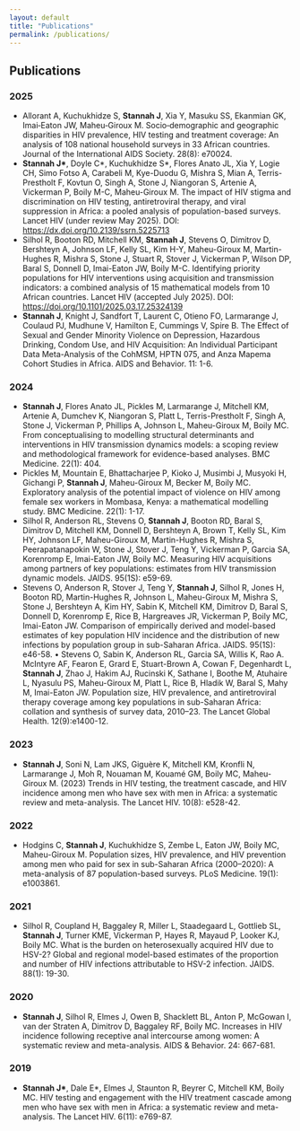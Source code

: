```yaml
---
layout: default
title: "Publications"
permalink: /publications/
---
```


## Publications

### 2025
- Allorant A, Kuchukhidze S, **Stannah J**, Xia Y, Masuku SS, Ekanmian GK, Imai‐Eaton JW, Maheu‐Giroux M. Socio‐demographic and geographic disparities in HIV prevalence, HIV testing and treatment coverage: An analysis of 108 national household surveys in 33 African countries. Journal of the International AIDS Society. 28(8): e70024.
- **Stannah J\***, Doyle C\*, Kuchukhidze S\*, Flores Anato JL, Xia Y, Logie CH, Simo Fotso A, Carabeli M, Kye-Duodu G, Mishra S, Mian A, Terris-Prestholt F, Kovtun O, Singh A, Stone J, Niangoran S, Artenie A, Vickerman P, Boily M-C, Maheu-Giroux M. The impact of HIV stigma and discrimination on HIV testing, antiretroviral therapy, and viral suppression in Africa: a pooled analysis of population-based surveys. Lancet HIV (under review May 2025). DOI: https://dx.doi.org/10.2139/ssrn.5225713
- Silhol R, Booton RD, Mitchell KM, **Stannah J**, Stevens O, Dimitrov D, Bershteyn A, Johnson LF, Kelly SL, Kim H-Y, Maheu-Giroux M, Martin-Hughes R, Mishra S, Stone J, Stuart R, Stover J, Vickerman P, Wilson DP, Baral S, Donnell D, Imai-Eaton JW, Boily M-C. Identifying priority populations for HIV interventions using acquisition and transmission indicators: a combined analysis of 15 mathematical models from 10 African countries. Lancet HIV (accepted July 2025). DOI: https://doi.org/10.1101/2025.03.17.25324139
- **Stannah J**, Knight J, Sandfort T, Laurent C, Otieno FO, Larmarange J, Coulaud PJ, Mudhune V, Hamilton E, Cummings V, Spire B. The Effect of Sexual and Gender Minority Violence on Depression, Hazardous Drinking, Condom Use, and HIV Acquisition: An Individual Participant Data Meta-Analysis of the CohMSM, HPTN 075, and Anza Mapema Cohort Studies in Africa. AIDS and Behavior. 11: 1-6.

### 2024
- **Stannah J**, Flores Anato JL, Pickles M, Larmarange J, Mitchell KM, Artenie A, Dumchev K, Niangoran S, Platt L, Terris-Prestholt F, Singh A, Stone J, Vickerman P, Phillips A, Johnson L, Maheu-Giroux M, Boily MC. From conceptualising to modelling structural determinants and interventions in HIV transmission dynamics models: a scoping review and methodological framework for evidence-based analyses. BMC Medicine. 22(1): 404.
- Pickles M, Mountain E, Bhattacharjee P, Kioko J, Musimbi J, Musyoki H, Gichangi P, **Stannah J**, Maheu-Giroux M, Becker M, Boily MC. Exploratory analysis of the potential impact of violence on HIV among female sex workers in Mombasa, Kenya: a mathematical modelling study. BMC Medicine. 22(1): 1-17.
- Silhol R, Anderson RL, Stevens O, **Stannah J**, Booton RD, Baral S, Dimitrov D, Mitchell KM, Donnell D, Bershteyn A, Brown T, Kelly SL, Kim HY, Johnson LF, Maheu-Giroux M, Martin-Hughes R, Mishra S, Peerapatanapokin W, Stone J, Stover J, Teng Y, Vickerman P, Garcia SA, Korenromp E, Imai-Eaton JW, Boily MC. Measuring HIV acquisitions among partners of key populations: estimates from HIV transmission dynamic models. JAIDS. 95(1S): e59-69.
- Stevens O, Anderson R, Stover J, Teng Y, **Stannah J**, Silhol R, Jones H, Booton RD, Martin-Hughes R, Johnson L, Maheu-Giroux M, Mishra S, Stone J, Bershteyn A, Kim HY, Sabin K, Mitchell KM, Dimitrov D, Baral S, Donnell D, Korenromp E, Rice B, Hargreaves JR, Vickerman P, Boily MC, Imai-Eaton JW. Comparison of empirically derived and model-based estimates of key population HIV incidence and the distribution of new infections by population group in sub-Saharan Africa. JAIDS. 95(1S): e46-58.
• Stevens O, Sabin K, Anderson RL, Garcia SA, Willis K, Rao A. McIntyre AF, Fearon E, Grard E, Stuart-Brown A, Cowan F, Degenhardt L, **Stannah J**, Zhao J, Hakim AJ, Rucinski K, Sathane I, Boothe M, Atuhaire L, Nyasulu PS, Maheu-Giroux M, Platt L, Rice B, Hladik W, Baral S, Mahy M, Imai-Eaton JW. Population size, HIV prevalence, and antiretroviral therapy coverage among key populations in sub-Saharan Africa: collation and synthesis of survey data, 2010–23. The Lancet Global Health. 12(9):e1400-12.

### 2023
- **Stannah J**, Soni N, Lam JKS, Giguère K, Mitchell KM, Kronfli N, Larmarange J, Moh R, Nouaman M, Kouamé GM, Boily MC, Maheu-Giroux M. (2023) Trends in HIV testing, the treatment cascade, and HIV incidence among men who have sex with men in Africa: a systematic review and meta-analysis. The Lancet HIV. 10(8): e528-42.

### 2022
- Hodgins C, **Stannah J**, Kuchukhidze S, Zembe L, Eaton JW, Boily MC, Maheu-Giroux M. Population sizes, HIV prevalence, and HIV prevention among men who paid for sex in sub-Saharan Africa (2000–2020): A meta-analysis of 87 population-based surveys. PLoS Medicine. 19(1): e1003861.

### 2021
- Silhol R, Coupland H, Baggaley R, Miller L, Staadegaard L, Gottlieb SL, **Stannah J**, Turner KME, Vickerman P, Hayes R, Mayaud P, Looker KJ, Boily MC. What is the burden on heterosexually acquired HIV due to HSV-2? Global and regional model-based estimates of the proportion and number of HIV infections attributable to HSV-2 infection. JAIDS. 88(1): 19-30.

### 2020
- **Stannah J**, Silhol R, Elmes J, Owen B, Shacklett BL, Anton P, McGowan I, van der Straten A, Dimitrov D, Baggaley RF, Boily MC. Increases in HIV incidence following receptive anal intercourse among women: A systematic review and meta-analysis. AIDS & Behavior. 24: 667-681.

### 2019
- **Stannah J\***, Dale E\*, Elmes J, Staunton R, Beyrer C, Mitchell KM, Boily MC. HIV testing and engagement with the HIV treatment cascade among men who have sex with men in Africa: a systematic review and meta-analysis. The Lancet HIV. 6(11): e769-87.